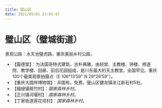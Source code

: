 ```yaml
---
title: 璧山区
date: 2021/05/01 21:05:47
---
```


# 璧山区（璧城街道）
景观公路：水天池璧虎路，重庆美丽乡村公路。
* 【露德堂】：为法国哥特式建筑，古朴典雅，由经堂、主教楼、钟楼、修道院、教学楼、回廊、前后花园组成，是川东最大的天主教堂，全国罕见。重庆100个最美观景拍摄点（E 106°13′59″ N 29°26′59″）。
* 【重庆大圆祥博物馆】：非国有。免费。璧山区健龙镇龙江新石村5社。
* 【福禄镇斑竹村】：*国家森林乡村*。
* 【正兴镇河堰村】：*国家森林乡村*。
* 【丁家街道莲花坝村】：*国家森林乡村*。
